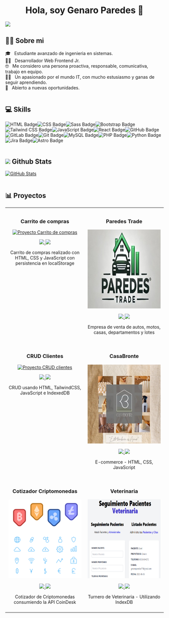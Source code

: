 <div align="center">
<h1 align="center">Hola, soy <span text='bold'>Genaro Paredes</span> 👋</h1>
</div>
<img src="https://kinsta.com/es/wp-content/uploads/sites/8/2018/05/qu%C3%A9-es-github-1.png" heigth:'100px'>

<h2>🙋‍♂️ Sobre mi</h2>

🎓 &nbsp; Estudiante avanzado de ingenieria en sistemas. <br>
🧑‍💻 &nbsp; Desarrollador Web Frontend Jr. <br>
🤓 &nbsp; Me considero una persona proactiva, responsable, comunicativa, trabajo en equipo. <br>
🧑‍💻 &nbsp; Un apasionado por el mundo IT, con mucho estusiasmo y ganas de seguir aprendiendo. <br>
🌱 &nbsp; Abierto a nuevas oportunidades.
<br>
<br>

<h2>💻  Skills</h2>
<div style="display:flex; flex-wrap:wrap;">
<img src="https://img.shields.io/badge/HTML5-E34F26?style=for-the-badge&logo=html5&logoColor=white" alt="HTML Badge">
<img src="https://img.shields.io/badge/CSS3-1572B6?style=for-the-badge&logo=css3&logoColor=white" alt="CSS Badge">
<img src="https://img.shields.io/badge/Sass-CC6699?style=for-the-badge&logo=sass&logoColor=white" alt="Sass Badge">
<img src="https://img.shields.io/badge/Bootstrap-7952B3?style=for-the-badge&logo=bootstrap&logoColor=white" alt="Bootstrap Badge">
<img src="https://img.shields.io/badge/Tailwind_CSS-38B2AC?style=for-the-badge&logo=tailwind-css&logoColor=white" alt="Tailwind CSS Badge">
<img src="https://img.shields.io/badge/javascript-3670A0?style=for-the-badge&logo=javascript&logoColor=ffdd54" alt="JavaScript Badge">
<img src="https://img.shields.io/badge/react-1572B6?style=for-the-badge&logo=react&logoColor=ffdd54" alt="React Badge">
<img src="https://img.shields.io/badge/GitHub-181717?style=for-the-badge&logo=github&logoColor=white" alt="GitHub Badge">
<img src="https://img.shields.io/badge/GitLab-FC6D26?style=for-the-badge&logo=gitlab&logoColor=white" alt="GitLab Badge">
<img src="https://img.shields.io/badge/Git-F05032?style=for-the-badge&logo=git&logoColor=white" alt="Git Badge">
<img src="https://img.shields.io/badge/MySQL-4479A1?style=for-the-badge&logo=mysql&logoColor=white" alt="MySQL Badge">
<img src="https://img.shields.io/badge/PHP-777BB4?style=for-the-badge&logo=php&logoColor=white" alt="PHP Badge">
<img src="https://img.shields.io/badge/Python-3670A0?style=for-the-badge&logo=python&logoColor=white" alt="Python Badge">
<img src="https://img.shields.io/badge/Jira-0052CC?style=for-the-badge&logo=jira&logoColor=white" alt="Jira Badge">
<img src="https://img.shields.io/badge/Astro-F05032?style=for-the-badge&logo=astro&logoColor=white" alt="Astro Badge">
</div>

<br>
<h2><picture><img src="https://github.com/7oSkaaa/7oSkaaa/blob/main/Images/Statistics.gif?raw=true" width="40px"></picture> Github Stats</h2>
<div>
  <a href="https://github.com/GenaroParedes">
    <img src="https://github-readme-stats.vercel.app/api?username=GenaroParedes&show_icons=true&theme=tokyonight&hide_border=true&locale=en" alt="GitHub Stats">
  </a>
</div>
<br>

<h2>📊 Proyectos</h2>

<table align="center">
  <tr>
    <td align="center" valign="top" width="50%" style="padding: 10px;">
      <h3>Carrito de compras</h3>
      <a href="https://github.com/GenaroParedes/CarritoCompras" target="_blank">
        <img src="https://res.cloudinary.com/dte7upwcr/image/upload/v1/blog/blog2/carrito-de-compras-ecommerce/carrito-de-compras-ecommerce-img_header.jpg" width="400" height="250" alt="Proyecto Carrito de compras">
      </a>
      <p>
        <a href="https://github.com/GenaroParedes/CarritoCompras" target="_blank">
          <img src="https://img.shields.io/badge/C%C3%93DIGO-ff9?style=for-the-badge&logo=github&logoColor=black">
        </a>
        <a href="https://carritocomprasjavascript.netlify.app/" target="_blank">
          <img src="https://img.shields.io/badge/-Netlify-green?style=for-the-badge&color=fbfc40">
        </a>
      </p>
      <p>Carrito de compras realizado con HTML, CSS y JavaScript con persistencia en localStorage</p>
    </td>
    <td align="center" valign="top" width="50%" style="padding: 10px;">
      <h3>Paredes Trade</h3>
      <a href="https://github.com/GenaroParedes/ParedesTrade" target="_blank">
        <img src="https://raw.githubusercontent.com/GenaroParedes/ParedesTrade/refs/heads/main/assets/images/LogoParedesTradee.jpg" width="400" height="250" alt="Proyecto Paredes Trade">
      </a>
      <p>
        <a href="https://github.com/GenaroParedes/ParedesTrade" target="_blank">
          <img src="https://img.shields.io/badge/C%C3%93DIGO-80ffaa?style=for-the-badge&logo=github&logoColor=black">
        </a>
        <a href="https://paredes-trade.vercel.app/" target="_blank">
          <img src="https://img.shields.io/badge/-Netlify-green?style=for-the-badge&color=3fFD7f">
        </a>
      </p>
      <p>Empresa de venta de autos, motos, casas, departamentos y lotes</p>
    </td>
  </tr>

  <tr>
    <td align="center" valign="top" style="padding: 10px;">
      <h3>CRUD Clientes</h3>
      <a href="https://github.com/GenaroParedes/CrudClientes" target="_blank">
        <img src="https://mercadoonlinedigital.com/wp-content/uploads/2023/08/crud.png" width="400" height="250" alt="Proyecto CRUD clientes">
      </a>
      <p>
        <a href="https://github.com/GenaroParedes/CrudClientes" target="_blank">
          <img src="https://img.shields.io/badge/C%C3%93DIGO-ff9?style=for-the-badge&logo=github&logoColor=black">
        </a>
        <a href="https://crudclientesindexeddb.netlify.app/" target="_blank">
          <img src="https://img.shields.io/badge/-Netlify-green?style=for-the-badge&color=fbfc40">
        </a>
      </p>
      <p>CRUD usando HTML, TailwindCSS, JavaScript e IndexedDB</p>
    </td>
    <td align="center" valign="top" style="padding: 10px;">
      <h3>CasaBronte</h3>
      <a href="https://github.com/GenaroParedes/casaBronte/tree/master" target="_blank">
        <img src="https://github.com/GenaroParedes/casaBronte/blob/master/images/CasaBrontePerfil.png" width="400" height="250" alt="Proyecto CasaBronte">
      </a>
      <p>
        <a href="https://github.com/GenaroParedes/casaBronte/tree/master" target="_blank">
          <img src="https://img.shields.io/badge/C%C3%93DIGO-80ffaa?style=for-the-badge&logo=github&logoColor=black">
        </a>
        <a href="https://casabronte.netlify.app/" target="_blank">
          <img src="https://img.shields.io/badge/-Netlify-green?style=for-the-badge&color=3fFD7f">
        </a>
      </p>
      <p>E-commerce - HTML, CSS, JavaScript</p>
    </td>
  </tr>

  <tr>
    <td align="center" valign="top" style="padding: 10px;">
      <h3>Cotizador Criptomonedas</h3>
      <a href="https://github.com/GenaroParedes/Cotizador-Criptomonedas" target="_blank">
        <img src="https://github.com/GenaroParedes/Cotizador-Criptomonedas/blob/master/img/cryptomonedas.png" width="400" height="250" alt="Proyecto Cotizador Criptomonedas">
      </a>
      <p>
        <a href="https://github.com/GenaroParedes/Cotizador-Criptomonedas" target="_blank">
          <img src="https://img.shields.io/badge/C%C3%93DIGO-ff9?style=for-the-badge&logo=github&logoColor=black">
        </a>
        <a href="https://cotizadorcriptomonedass.netlify.app/" target="_blank">
          <img src="https://img.shields.io/badge/-Netlify-green?style=for-the-badge&color=fbfc40">
        </a>
      </p>
      <p>Cotizador de Criptomonedas consumiendo la API CoinDesk</p>
    </td>
    <td align="center" valign="top" style="padding: 10px;">
      <h3>Veterinaria</h3>
      <a href="https://github.com/GenaroParedes/TurneroVeterinaria" target="_blank">
        <img src="https://github.com/GenaroParedes/TurneroVeterinaria/blob/master/img/VetPerfil.png" width="400" height="250" alt="Proyecto Veterinaria">
      </a>
      <p>
        <a href="https://github.com/GenaroParedes/TurneroVeterinaria" target="_blank">
          <img src="https://img.shields.io/badge/C%C3%93DIGO-80ffaa?style=for-the-badge&logo=github&logoColor=black">
        </a>
        <a href="https://pacientesveterinariajs.netlify.app/" target="_blank">
          <img src="https://img.shields.io/badge/-Netlify-green?style=for-the-badge&color=3fFD7f">
        </a>
      </p>
      <p>Turnero de Veterinaria - Utilizando IndexDB</p>
    </td>
  </tr>
</table>



</div>
<br>

